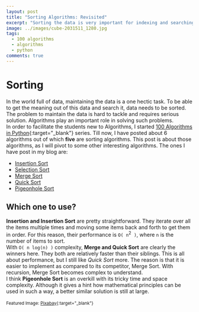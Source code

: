 ```yaml
---
layout: post
title: "Sorting Algorithms: Revisited"
excerpt: "Sorting the data is very important for indexing and searching. A lot of sorting algorithms have been developed so far to meet the current needs of speed."
image: ../images/cube-2031511_1280.jpg
tags: 
  - 100 algorithms
  - algorithms
  - python
comments: true
---
```

# Sorting
In the world full of data, maintaining the data is a one hectic task. To be able to get the meaning out of this data and search it, data needs to be sorted. The problem to maintain the data is hard to tackle and requires serious solution. Algorithms play an important role in solving such problems.<br />
In order to facilitate the students new to Algorithms, I started [100 Algorithms in Python](/100-algorithms){:target="_blank"} series. Till now, I have posted about 6 algorithms out of which **five** are sorting algorithms. This post is about those algorithms, as I will pivot to some other interesting algorithms. The ones I have post in my blog are:
* [Insertion Sort][1]
* [Selection Sort][2]
* [Merge Sort][3]
* [Quick Sort][4]
* [Pigeonhole Sort][5]

[1]: /binary-search-insertion-sort/#sorting
[2]: /selection-sort
[3]: /merge-sort
[4]: /quick-sort
[5]: /pigeonhole-sort

## Which one to use?
**Insertion and Insertion Sort** are pretty straightforward. They iterate over all the items multiple times and moving some items back and forth to get them in order. For this reason, their performance is `O( n`<sup>2</sup>` )`, where `n` is the number of items to sort.<br />
With `O( n log(n) )` complexity, **Merge and Quick Sort** are clearly the winners here. They both are relatively faster than their siblings. This is all about performance, but I still like _Quick Sort_ more. The reason is that it is easier to implement as compared to its competitor, Merge Sort. With recursion, Merge Sort becomes complex to understand.<br />
I think **Pigeonhole Sort** is an overkill with its tricky time and space complexity. Although it gives a hint how mathematical principles can be used in such a way, a better similar solution is still at large. <br />
<br />
<small>Featured Image: [Pixabay](https://pixabay.com){:target="_blank"}</small>
